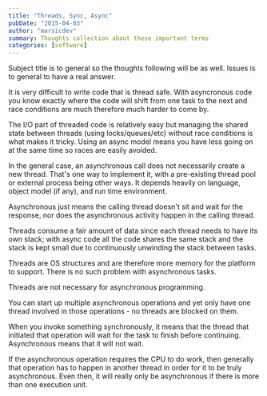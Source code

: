 ```yaml
---
title: "Threads, Sync, Async"
pubDate: "2015-04-03"
author: "marsicdev"
summary: Thoughts collection about these important terms
categories: [software]
---
```


Subject title is to general so the thoughts following will be as well. Issues is to general to have a real answer.

It is very difficult to write code that is thread safe. With asyncronous code you know exactly where the code will shift from one task to the next and race conditions are much therefore much harder to come by.

The I/O part of threaded code is relatively easy but managing the shared state between threads (using locks/queues/etc) without race conditions is what makes it tricky. Using an async model means you have less going on at the same time so races are easily avoided.

In the general case, an asynchronous call does not necessarily create a new thread. That's one way to implement it, with a pre-existing thread pool or external process being other ways. It depends heavily on language, object model (if any), and run time environment.

Asynchronous just means the calling thread doesn't sit and wait for the response, nor does the asynchronous activity happen in the calling thread.

Threads consume a fair amount of data since each thread needs to have its own stack; with async code all the code shares the same stack and the stack is kept small due to continuously unwinding the stack between tasks.

Threads are OS structures and are therefore more memory for the platform to support. There is no such problem with asynchronous tasks.

Threads are not necessary for asynchronous programming.

You can start up multiple asynchronous operations and yet only have one thread involved in those operations - no threads are blocked on them.

When you invoke something synchronously, it means that the thread that initiated that operation will wait for the task to finish before continuing. Asynchronous means that it will not wait.

If the asynchronous operation requires the CPU to do work, then generally that operation has to happen in another thread in order for it to be truly asynchronous. Even then, it will really only be asynchronous if there is more than one execution unit.

